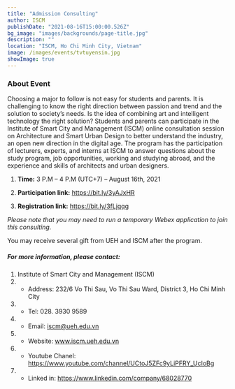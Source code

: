 ```yaml
---
title: "Admission Consulting"
author: ISCM
publishDate: "2021-08-16T15:00:00.526Z"
bg_image: "images/backgrounds/page-title.jpg"
description: ""
location: "ISCM, Ho Chi Minh City, Vietnam"
image: /images/events/tvtuyensin.jpg
showImage: true
---
```


### About Event
<!--StartFragment-->


Choosing a major to follow is not easy for students and parents. It is challenging to know the right direction between passion and trend and the solution to society’s needs. Is the idea of combining art and intelligent technology the right solution?
Students and parents can participate in the Institute of Smart City and Management (ISCM) online consultation session on Architecture and Smart Urban Design to better understand the industry, an open new direction in the digital age.
The program has the participation of lecturers, experts, and interns at ISCM to answer questions about the study program, job opportunities, working and studying abroad, and the experience and skills of architects and urban designers.



1. **Time:** 3 P.M – 4 P.M (UTC+7) – August 16th, 2021

2. **Participation link:** https://bit.ly/3yAJxHR
3. **Registration link:** https://bit.ly/3fLjqqg

*Please note that you may need to run a temporary Webex application to join this consulting.*

You may receive several gift from UEH and ISCM after the program.

##### For more information, please contact:
1. Institute of Smart City and Management (ISCM)
2. * Address: 232/6 Vo Thi Sau, Vo Thi Sau Ward, District 3, Ho Chi Minh City
3. * Tel: 028. 3930 9589
3. * Email: iscm@ueh.edu.vn 
3. * Website: www.iscm.ueh.edu.vn
4. * Youtube Chanel: https://www.youtube.com/channel/UCtoJ5ZFc9yLiPFRY_UcIoBg
5. * Linked in: https://www.linkedin.com/company/68028770
<!--EndFragment-->
